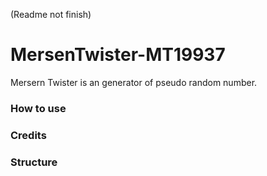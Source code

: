 (Readme not finish)

# MersenTwister-MT19937

Mersern Twister is an generator of pseudo random number.

### How to use

### Credits

### Structure
